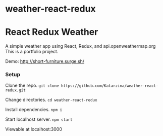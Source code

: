 # weather-react-redux
# React Redux Weather
A simple weather app using React, Redux, and api.openweathermap.org This is a portfolio project.

Demo: http://short-furniture.surge.sh/

### Setup

Clone the repo.
`git clone https://github.com/Katarzina/weather-react-redux.git`

Change directories.
`cd weather-react-redux`

Install dependencies.
`npm i`

Start localhost server.
`npm start`

Viewable at localhost:3000